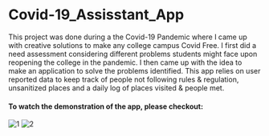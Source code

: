# Covid-19_Assisstant_App

This project was done during a the Covid-19 Pandemic where I came up with creative solutions to make any college campus Covid Free. I first did a need assessment considering different problems students might face upon reopening the college in the pandemic. I then came up with the idea to make an application to solve the problems identified. This app relies on user reported data to keep track of people not following rules & regulation, unsanitized places and a daily log of places visited & people met.

#### To watch the demonstration of the app, please checkout: <Link to be added>


![1](https://user-images.githubusercontent.com/36654439/106354188-cfd33b00-62bd-11eb-9e5e-fcd4cdc578de.PNG)
![2](https://user-images.githubusercontent.com/36654439/106354189-d1046800-62bd-11eb-84e4-22e0a8bae0e0.PNG)


